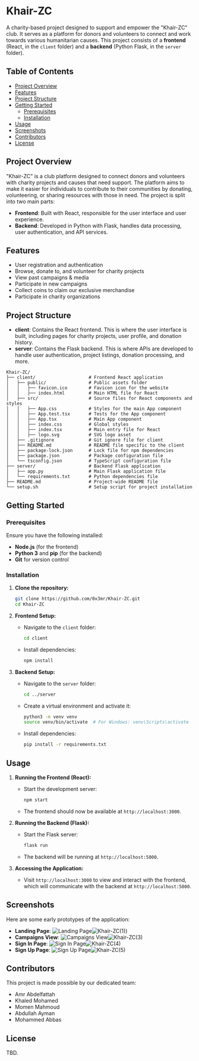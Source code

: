 # Khair-ZC

A charity-based project designed to support and empower the "Khair-ZC" club. It serves as a platform for donors and volunteers to connect and work towards various humanitarian causes. This project consists of a **frontend** (React, in the `client` folder) and a **backend** (Python Flask, in the `server` folder).

## Table of Contents
- [Project Overview](#project-overview)
- [Features](#features)
- [Project Structure](#project-structure)
- [Getting Started](#getting-started)
  - [Prerequisites](#prerequisites)
  - [Installation](#installation)
- [Usage](#usage)
- [Screenshots](#screenshots)
- [Contributors](#contributors)
- [License](#license)

## Project Overview

"Khair-ZC" is a club platform designed to connect donors and volunteers with charity projects and causes that need support. The platform aims to make it easier for individuals to contribute to their communities by donating, volunteering, or sharing resources with those in need. The project is split into two main parts:
- **Frontend**: Built with React, responsible for the user interface and user experience.
- **Backend**: Developed in Python with Flask, handles data processing, user authentication, and API services.

## Features

- User registration and authentication
- Browse, donate to, and volunteer for charity projects
- View past campaigns & media
- Participate in new campaigns
- Collect coins to claim our exclusive merchandise
- Participate in charity organizations

## Project Structure

- **client**: Contains the React frontend. This is where the user interface is built, including pages for charity projects, user profile, and donation history.
- **server**: Contains the Flask backend. This is where APIs are developed to handle user authentication, project listings, donation processing, and more.

```
Khair-ZC/
├── client/                    # Frontend React application
│   ├── public/                # Public assets folder
│   │   ├── favicon.ico        # Favicon icon for the website
│   │   ├── index.html         # Main HTML file for React
│   ├── src/                   # Source files for React components and styles
│   │   ├── App.css            # Styles for the main App component
│   │   ├── App.test.tsx       # Tests for the App component
│   │   ├── App.tsx            # Main App component
│   │   ├── index.css          # Global styles
│   │   ├── index.tsx          # Main entry file for React
│   │   ├── logo.svg           # SVG logo asset
│   ├── .gitignore             # Git ignore file for client
│   ├── README.md              # README file specific to the client
│   ├── package-lock.json      # Lock file for npm dependencies
│   ├── package.json           # Package configuration file
│   └── tsconfig.json          # TypeScript configuration file
├── server/                    # Backend Flask application
│   ├── app.py                 # Main Flask application file
│   └── requirements.txt       # Python dependencies file
├── README.md                  # Project-wide README file
└── setup.sh                   # Setup script for project installation
```

## Getting Started

### Prerequisites
Ensure you have the following installed:
- **Node.js** (for the frontend)
- **Python 3** and **pip** (for the backend)
- **Git** for version control

### Installation

1. **Clone the repository:**
   ```bash
   git clone https://github.com/0x3mr/Khair-ZC.git
   cd Khair-ZC
   ```

2. **Frontend Setup:**
   - Navigate to the `client` folder:
     ```bash
     cd client
     ```
   - Install dependencies:
     ```bash
     npm install
     ```

3. **Backend Setup:**
   - Navigate to the `server` folder:
     ```bash
     cd ../server
     ```
   - Create a virtual environment and activate it:
     ```bash
     python3 -m venv venv
     source venv/bin/activate  # For Windows: venv\Scripts\activate
     ```
   - Install dependencies:
     ```bash
     pip install -r requirements.txt
     ```

## Usage

1. **Running the Frontend (React):**
   - Start the development server:
     ```bash
     npm start
     ```
   - The frontend should now be available at `http://localhost:3000`.

2. **Running the Backend (Flask):**
   - Start the Flask server:
     ```bash
     flask run
     ```
   - The backend will be running at `http://localhost:5000`.

3. **Accessing the Application:**
   - Visit `http://localhost:3000` to view and interact with the frontend, which will communicate with the backend at `http://localhost:5000`.

## Screenshots

Here are some early prototypes of the application:

- **Landing Page**: ![Landing Page]()![Khair-ZC(1)](https://github.com/user-attachments/assets/f2af469b-268e-4c2e-bb10-7a9259fdefd2))
- **Campaigns View**: ![Campaigns View]()![Khair-ZC(3)](https://github.com/user-attachments/assets/bc1e3678-87d0-46f6-806f-1f0cc296c8f8)
- **Sign In Page**: ![Sign In Page]()![Khair-ZC(4)](https://github.com/user-attachments/assets/dc802c5b-f14b-4c7b-b30b-aeb484b7b4ac)
- **Sign Up Page**: ![Sign Up Page]()![Khair-ZC(5)](https://github.com/user-attachments/assets/7833d85d-033c-4720-874b-0fcf012036cf)

## Contributors

This project is made possible by our dedicated team:
- Amr Abdelfattah
- Khaled Mohamed
- Momen Mahmoud
- Abdullah Ayman
- Mohammed Abbas


## License

TBD.
